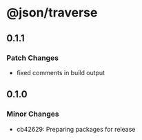 # @json/traverse

## 0.1.1

### Patch Changes

- fixed comments in build output

## 0.1.0

### Minor Changes

- cb42629: Preparing packages for release
